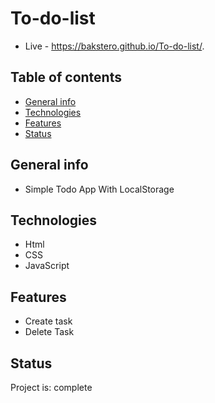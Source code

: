 # To-do-list
* Live -  https://bakstero.github.io/To-do-list/.

## Table of contents
* [General info](#general-info)
* [Technologies](#technologies)
* [Features](#features)
* [Status](#status)

## General info
* Simple Todo App With LocalStorage

## Technologies
* Html
* CSS
* JavaScript

## Features
* Create task
* Delete Task


## Status
Project is: complete
